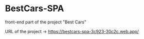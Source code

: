 # BestCars-SPA
front-end part of the project "Best Cars"

URL of the project -> https://bestcars-spa-3c923-30c2c.web.app/
